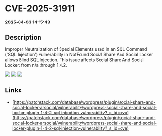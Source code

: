 # CVE-2025-31911

**2025-04-03 14:15:43**

## Description
Improper Neutralization of Special Elements used in an SQL Command ('SQL Injection') vulnerability in NotFound Social Share And Social Locker allows Blind SQL Injection. This issue affects Social Share And Social Locker: from n/a through 1.4.2.

![](https://img.shields.io/static/v1?label=Score&message=9.3&color=red)
![](https://img.shields.io/static/v1?label=Severity&message=CRITICAL&color=red)
![](https://img.shields.io/static/v1?label=CWE&message=SQL&color=green)

## Links
- [https://patchstack.com/database/wordpress/plugin/social-share-and-social-locker-arsocial/vulnerability/wordpress-social-share-and-social-locker-plugin-1-4-2-sql-injection-vulnerability?_s_id=cve](https://patchstack.com/database/wordpress/plugin/social-share-and-social-locker-arsocial/vulnerability/wordpress-social-share-and-social-locker-plugin-1-4-2-sql-injection-vulnerability?_s_id=cve)

